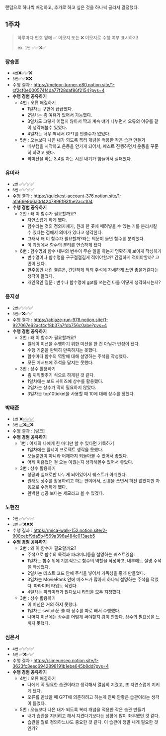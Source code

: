랜덤으로 하나씩 배정하고, 추가로 하고 싶은 것을 하나씩 골라서 결정했다.

## 1주차

> 하루마다 번호 옆에 ✅ 이모지 또는 ❌ 이모지로 수행 여부 표시하기!
>
> ex. `1번` ✅✅❌✅

### 장승훈

- `4번`❌✅✅❌
- `5번`✅✅❌❌
- 수행 결과 : https://meteor-turner-e80.notion.site/1-cf2cf0e000574f4da77f28daf86f2154?pvs=4
- **수행 경험 공유하기**
  - 4번 : 오류 해결하기
    - 1일차는 구현에 급급했다.
    - 2일차는 좀 여유가 있어서 가능했다.
    - 3일차도 그렇게 어렵지 않아서 짝과 계속 얘기 나누면서 오류의 이유를 같이 생각해볼수 있었다.
    - 4일차는 너무 빡세서 GPT를 안쓸수가 없었다.
  - 5번 : 오늘보다 나은 내가 되도록 복리 개념을 적용한 작은 습관 만들기
    - 네부캠을 시작하고 운동을 안가게 되어서, 퀘스트 진행하면서 운동을 꾸준히 하려고 했다.
    - 짝미션을 하는 3,4일 차는 시간 내기가 힘들어서 실패했다.

### 유미라

- `2번` ✅✅✅✅
- `6번` ✅✅✅✅
- 수행 결과 : https://quickest-account-376.notion.site/1-afa66e9b6a0d4247896f93fbe2acc104
- **수행 경험 공유하기**
  - 2번 : 왜 이 함수가 필요할까요?
    - 자연스럽게 하게 됐다.
    - 함수라는 것의 정의자체가, 원래 한 곳에 때려넣을 수 있는 거를 분리시킬 수 있다는 점에서 의미가 있다고 생각한다.
    - 그래서 왜 이 함수가 필요할까?라는 의문이 들면 함수를 분리했다.
    - 이 과정에서 함수의 분리를 연습하게 됐다
  - 6번 : 함수명과 함수 내부의 변수이 무슨 일을 하는지 명확하게 보이게 작성하기
    - 변수명이나 함수명을 구구절절길게 적어야할까? 간결하게 적어야할까? 고민이 됐다.
    - 한주동안 내린 결론은, 간단하게 적되 주석에 자세하게 쓰면 좋을거같다는 생각이 들었다.
    - 개인적인 질문 : 변수나 함수명에 gpt를 쓰는건 다들 어떻게 생각하시는지?

### 윤지성

- `2번`✅✅✅✅
- `3번`✅❌✅✅
- 수행 결과 : https://ablaze-run-978.notion.site/1-927067e62acf4cf8b37a7fdb756c0abe?pvs=4
- **수행 경험 공유하기**
  - 2번 : 왜 이 함수가 필요할까요?
    - 릴레이 미션을 수행하기 위한 미션을 한 건 아닐까 반성이 됐다.
    - 수행 기준을 완벽히 만족하지는 못했다.
    - 함수마다 함수의 역할에 대해 설명하는 주석을 작성했다.
    - 모든 메서드에 주석을 달지는 못했다.
  - 3번 : 상수 활용하기
    - 좀 끼워맞추기 식으로 하게된 것 같다.
    - 1일차에는 보드 사이즈에 상수를 활용했다.
    - 2일차는 상수가 딱히 필요하지 않았다.
    - 3일차는 top10ticket을 사용할 때 10에 대해 상수를 정했다.

### 박태준

- `1번` ❌[✅](https://www.notion.so/Day07-JUnit-97592449cc83436db0d10e90f157d4fb?#d090d96a53244c80b56b3e1bab8be900)[✅](https://www.notion.so/Day-8-1a529f4fdaf84c29b103bafad6670642#6e594bcb8dba4fd88c425ec0a73e0fcb)[✅](https://www.notion.so/Day09-Pub-Sub-Singleton-7825efb4a6a9459e9132b250ac983ab6?pvs=4#376ed50365554407bdc905dddb1303c5)
- `3번` [✅](https://gist.github.com/ruh0n/e896e2ed6002822bfdd3d73fa4092024#file-piecedata-kt)❌[✅](https://gist.github.com/ruh0n/695bda8a0153e3ffca2578d506864083#file-constants-kt)❌
- 수행 결과 : [링크]
- **수행 경험 공유하기**
  - 1번 : 어제의 나에게 한 마디만 할 수 있다면 기록하기
    - 1일차에는 릴레이 프로젝트 생각을 못했다.
    - 오늘뿐만이 아니라 어제까지 되돌아볼 수 있어서 좋았다.
    - 어제 미흡했던 걸 오늘 이뤘는지 생각해볼수 있어서 좋았다.
  - 3번 : 상수 활용하기
    - 성공과 실패로만 나누게 되어있어서 퀘스트가 아쉬웠다.
    - 원래도 상수를 활용하려고 하는 편이어서, 신경을 쓰면서 하진 않았지만 자동으로 수행하게 됐다.
    - 완벽한 성공 보다는 세모라고 볼 수 있겠다.

### 노현진

- `2번` ✅✅✅✅
- `3번` ✅❌❌❌
- 수행 결과 : https://mica-walk-152.notion.site/2-908cebf9da5b4569a396a484c013aeb5
- **수행 경험 공유하기**
  - 2번 : 왜 이 함수가 필요할까요?
    - 주석으로 함수의 목적과 파라미터등을 설명하는 퀘스트였음.
    - 1일차는 함수 위에 기본적으로 함수의 역할을 작성하고, 내부에도 설명 주석을 작성했다.
    - 2일차는 테스트 코드 안에 주석을 넣어서 가독성을 좋게 만들었다.
    - 3일차는 MovieRank 안에 메소드가 많아서 하나씩 설명하는 주석을 적었다. 파라미터 타입도 적었다.
    - 4일차는 파라미터가 많다보니 타입을 모두 지정했다.
  - 3번 : 상수 활용하기
    - 이 미션은 거의 하지 못했다.
    - 1일차는 switch문 쓸 때 상수를 따로 빼서 수행했다.
    - 나머지 미션에는 상수를 어떻게 써야할지 감이 안왔다. 상수의 필요성을 느끼지 못했다.

### 심은서

- `4번` ✅✅✅✅
- `5번` ✅❌✅✅
- 수행 결과 : https://simeunseo.notion.site/1-3623fc3eec6942898191b1ebe645b8dd?pvs=4
- **수행 경험 공유하기**
  - 4번 : 오류 해결하기
    - 나에게 꼭 필요한 습관이라고 생각해서 열심히 지켰고, 또 자연스럽게 지키게 됐다.
    - 오류를 만났을 때 GPT에 의존하려고 하는게 진짜 안좋은 습관이라는 생각이 들었다.
  - 5번 : 오늘보다 나은 내가 되도록 복리 개념을 적용한 작은 습관 만들기
    - 내가 습관을 지키려고 해서 지켰다기보다는 상황에 많이 좌우됐던 것 같다.
    - 습관을 뭘로 정의하느냐도 중요한 것 같다. 이 습관이 정말 내게 필요한 것인가?
